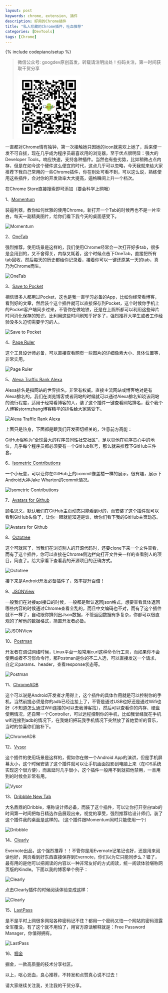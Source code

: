```yaml
---
layout: post
keywords: chrome, extension, 插件
description: 好用的Chrome插件
title: "私人珍藏的Chrome插件，吐血推荐"
categories: [DevTools]
tags: [Chrome]
---
```

{% include codepiano/setup %}

> 微信公众号: googdev原创首发，转载请注明出处！扫码关注，第一时间获取干货分享
>
> <img src="/image/weixinpublic_200.png" />

一直都对Chrome情有独钟，第一次接触她只因她的icon就喜欢上她了，后来便一发不可自拔，现在几乎成为程序员最喜欢用的浏览器，至于优点很明显：强大的Developer Tools，响应快速，支持各种插件。当然也有些劣势，比如稍微占点内存，但是在如今这个硬件这么便宜的时代，这点几乎可以忽略，今天我就来给大家推荐下我自己常用的一些Chrome插件，你在别处可看不到，可以这么说，熟练使用这些插件，会对你的开发效率大大提高，逼格瞬间上升一个档次。

在Chrome Store直接搜索即可添加（要会科学上网哦）

1、[Momentum](https://chrome.google.com/webstore/detail/momentum/laookkfknpbbblfpciffpaejjkokdgca)

装逼利器，教你如何优雅的使用Chrome，新打开一个Tab的时候再也不是一片空白，每天一副精美图片，给你们看下我今天的桌面感受下。

![Momentum](http://segmentfault.com/img/bVsgpg)

2、[OneTab](https://chrome.google.com/webstore/detail/onetab/chphlpgkkbolifaimnlloiipkdnihall)

强烈推荐，使用场景是这样的，我们使用Chrome经常会一次打开好多tab，很多是会用到的，又不舍得关，内存又耗着，这个时候点击下OneTab，直接把所有tab回收，然后每天的历史都给你记录着，接着你可以一键还原某一天的tab，真乃为Chrome而生。

![OneTab](http://segmentfault.com/img/bVsgpi)


3、[Save to Pocket](https://chrome.google.com/webstore/detail/save-to-pocket/niloccemoadcdkdjlinkgdfekeahmflj)

相信很多人都用过Pocket，这也是我一直学习必备的App，比如你经常看博客，看到好的文章，然后装个这个插件就可以直接保存到Pocket，这个时候你手机上的Pocket客户端同步过来，不管你在做地铁，还是在上厕所都可以利用这些碎片时间消化保存的知识，比利用这些时间刷知乎好多了，强烈推荐大学生或者工作经验没多久迫切需要学习的人。

![Save to Pocket](http://segmentfault.com/img/bVsgpj)

4、[Page Ruler](https://chrome.google.com/webstore/detail/page-ruler/jlpkojjdgbllmedoapgfodplfhcbnbpn)

这个工具设计师必备，可以直接查看网页一些图片的详细像素大小、具体位置等，非常实用。

![Page Ruler](http://segmentfault.com/img/bVsgpl)


5、[Alexa Traffic Rank Alexa](http://www.alexa.com/)

Alexa排名是指网站的世界排名，非常有权威。直接主流网站或博客绝对是有Alexa排名的，我们在浏览博客或者网站的时候就可以通过Alexa排名知晓该网站的流行程度，适用于经常看博客的人，装了这个插件一键查看网站排名，截个我个人博客stormzhang博客精华的排名给大家感受下。

![Alexa Traffic Rank Alexa](http://segmentfault.com/img/bVsgpr)

上面只是热身，下面都是跟我们开发密切相关的，注意前方高能：

GitHub俗称为“全球最大的程序员同性社交社区”，足以见他在程序员心中的地位，几乎每个程序员都必须要有一个GitHub账号，那么就来推荐下GitHub三件套。

6、[Isometric Contributions](https://chrome.google.com/webstore/detail/isometric-contributions/mjoedlfflcchnleknnceiplgaeoegien)

一个小玩意，可以让你在GitHub上的commit像盖楼一样的展示，很有趣，展示下Android大神Jake Wharton的commit情况。

![Isometric Contributions](http://segmentfault.com/img/bVsgpu)


7、[Avatars for Github](https://github.com/anasnakawa/chrome-github-avatars)

顾名思义，默认我们在GitHub主页动态只能看到id的，而安装了这个插件就可以看到GitHub头像了，让你一眼就能知道是谁，给你们看下我的GitHub主页动态。

![Avatars for Github](http://segmentfault.com/img/bVsgpF)

8、[Octotree](https://github.com/buunguyen/octotree)

这个可就屌了，当我们在浏览别人的开源代码时，还要clone下来一个文件查看，而有了这个插件，你可以直接在Chrome侧边栏向打开文件夹一样的查看别人的项目，简直了。给大家看下查看我的开源项目的正确方式。

![Octotree](http://segmentfault.com/img/bVsgpK)

接下来是Android开发必备插件了，效率提升百倍！

9、[JSONView](https://chrome.google.com/webstore/detail/jsonview/chklaanhfefbnpoihckbnefhakgolnmc)

一般我们在对接api接口的时候，一般都是默认返回json格式，想要查看具体返回哪些内容的时候通过Chrome查看全乱的，而且中文编码也不对，而有了这个插件就不一样了，自动跟你排列出Json数据，不管返回数据有多复杂，你都可以很直观的了解他的数据格式，简直开发者必备。

![JSONView](http://segmentfault.com/img/bVsgpL)

10、[Postman](https://chrome.google.com/webstore/detail/fhbjgbiflinjbdggehcddcbncdddomop)

开发者在调试网络时候，Linux平台一般常用curl这种命令行工具，而如果你不会使用或者不习惯命令行，那Postman是你的不二人选，可以直接发送一个请求，自定义params、header，查看response状态等。

![Postman](http://segmentfault.com/img/bVsgpN)

11、[ChromeADB](https://chrome.google.com/webstore/detail/chromeadb/fhdoijgfljahinnpbolfdimpcfoicmnm)

这个可以说是Android开发者才用得上，这个插件的具体作用就是可以控制你的手机，当然前提必须是你的adb已经连接上了，不管是通过USB也好还是通过Wifi也好（不知道怎么通过Wifi连接的可以去我博客找），然后可以查看你的内存、硬盘使用情况，还自带一个Controller，可以远程控制你的手机，比如我曾经就在手机wifi连接到adb的情况下，在我媳妇把玩我手机情况下突然放了首她爱听的音乐，当时的惊喜你们脑补下。

![ChromeADB](http://segmentfault.com/img/bVsgpQ)

12、[Vysor](https://chrome.google.com/webstore/detail/vysor-beta/gidgenkbbabolejbgbpnhbimgjbffefm)

这个插件的使用场景是这样的，假如你在做一个Android App的演讲，但是手机屏幕太小，这个时候安装了这个插件就可以让手机画面投影到电脑上来（在iOS系统实现这个很方便），而且延时几乎很小，这个插件一般用不到就把他禁用，一旦用到的时候会非常有用。

![Vysor](http://segmentfault.com/img/bVsgpR)

13、[Dribbble New Tab](https://chrome.google.com/webstore/detail/dribbble-new-tab/hmhjbefkpednjogghoibpejdmemkinbn)

大名鼎鼎的Dribble，堪称设计师必备，而装了这个插件，可以让你打开空白tab的时间第一时间把每日精选作品展现出来，视觉的享受，强烈推荐给设计师们，装了这个插件我的桌面是这样的。（这个插件跟Momentum同时只能使用一个）

![Dribbble](https://segmentfault.com/img/bVsK8a)

14、[Clearly](https://chrome.google.com/webstore/detail/clearly/iooicodkiihhpojmmeghjclgihfjdjhj)

Evernote出品，这个强烈推荐！！不管你是用Evernote记笔记也好，还是用来阅读也好，网页看到好东西直接保存到Evernote，你们以为它只能同步么？错了，最有用的是他可以把阅读的内容以一种非常友好的方式阅读，统一阅读体验堪称网页版的Kindle。下面以我的博客举个例子：

![Clearly](https://segmentfault.com/img/bVsK8b)

点击Clearly插件的时候阅读体验变成这样：

![Clearly](https://segmentfault.com/img/bVsK8c)

15、[LastPass](https://chrome.google.com/webstore/detail/lastpass-free-password-ma/hdokiejnpimakedhajhdlcegeplioahd)

是不是平时上网很多网站各种密码记不住？都用一个密码又怕一个网站的密码泄露全军覆没，有了这个就不用怕了，用官方原话解释就是：Free Password Manager，你值得拥有。

![LastPass](https://segmentfault.com/img/bVsK8d)

16、[掘金](https://chrome.google.com/webstore/detail/%E6%8E%98%E9%87%91/lecdifefmmfjnjjinhaennhdlmcaeeeb/related)

掘金，一款高质量的技术分享社区。

以上，呕心沥血，良心推荐，不转发和点赞真心说不过去！

请大家继续关注我，关注我的干货分享。


